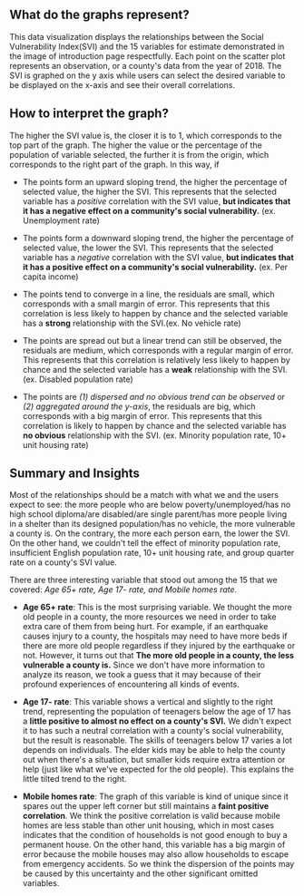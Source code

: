 
## What do the graphs represent?

This data visualization displays the relationships between the Social Vulnerability Index(SVI) and the 15 variables for estimate demonstrated in the image of introduction page respectfully. Each point on the scatter plot represents an observation, or a county's data from the year of 2018. The SVI is graphed on the y axis while users can select the desired variable to be displayed on the x-axis and see their overall correlations. 

## How to interpret the graph?

The higher the SVI value is, the closer it is to 1, which corresponds to the top part of the graph. The higher the value or the percentage of the population of variable selected, the further it is from the origin, which corresponds to the right part of the graph. In this way, if

- The points form an upward sloping trend, the higher the percentage of selected value, the higher the SVI. This represents that the selected variable has a _positive_ correlation with the SVI value, **but indicates that it has a negative effect on a community's social vulnerability.** (ex. Unemployment rate)

- The points form a downward sloping trend, the higher the percentage of selected value, the lower the SVI. This represents that the selected variable has a _negative_ correlation with the SVI value, **but indicates that it has a positive effect on a community's social vulnerability.** (ex. Per capita income)

- The points tend to converge in a line, the residuals are small, which corresponds with a small margin of error. This represents that this correlation is less likely to happen by chance and the selected variable has a **strong** relationship with the SVI.(ex. No vehicle rate)

- The points are spread out but a linear trend can still be observed, the residuals are medium, which corresponds with a regular margin of error. This represents that this correlation is relatively less likely to happen by chance and the selected variable has a **weak** relationship with the SVI. (ex. Disabled population rate)

- The points are _(1) dispersed and no obvious trend can be observed_ or _(2) aggregated around the y-axis_, the residuals are big, which corresponds with a big margin of error. This represents that this correlation is likely to happen by chance and the selected variable has **no obvious** relationship with the SVI. (ex. Minority population rate, 10+ unit housing rate)

## Summary and Insights

Most of the relationships should be a match with what we and the users expect to see: the more people who are below poverty/unemployed/has no high school diploma/are disabled/are single parent/has more people living in a shelter than its designed population/has no vehicle, the more vulnerable a county is. On the contrary, the more each person earn, the lower the SVI. On the other hand, we couldn't tell the effect of minority population rate, insufficient English population rate, 10+ unit housing rate, and group quarter rate on a county's SVI value.

There are three interesting variable that stood out among the 15 that we covered: _Age 65+ rate, Age 17- rate, and Mobile homes rate_.

- **Age 65+ rate**: This is the most surprising variable. We thought the more old people in a county, the more resources we need in order to take extra care of them from being hurt. For example, if an earthquake causes injury to a county, the hospitals may need to have more beds if there are more old people regardless if they injured by the earthquake or not. However, it turns out that **The more old people in a county, the less vulnerable a county is.** Since we don't have more information to analyze its reason, we took a guess that it may because of their profound experiences of encountering all kinds of events.

- **Age 17- rate**: This variable shows a vertical and slightly to the right trend, representing the population of teenagers below the age of 17 has a **little positive to almost no effect on a county's SVI.** We didn't expect it to has such a neutral correlation with a county's social vulnerability, but the result is reasonable. The skills of teenagers below 17 varies a lot depends on individuals. The elder kids may be able to help the county out when there's a situation, but smaller kids require extra attention or help (just like what we've expected for the old people). This explains the little tilted trend to the right.

- **Mobile homes rate**: The graph of this variable is kind of unique since it spares out the upper left corner but still maintains a **faint positive correlation**. We think the positive correlation is valid because mobile homes are less stable than other unit housing, which in most cases indicates that the condition of households is not good enough to buy a permanent house. On the other hand, this variable has a big margin of error because the mobile houses may also allow households to escape from emergency accidents. So we think the dispersion of the points may be caused by this uncertainty and the other significant omitted variables.